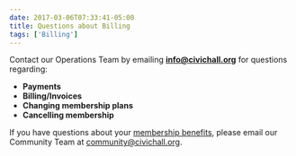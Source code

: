 ```yaml
---
date: 2017-03-06T07:33:41-05:00
title: Questions about Billing
tags: ['Billing']
---
```

Contact our Operations Team by emailing **info@civichall.org** for questions regarding:

*   **Payments**
*   **Billing/Invoices**
*   **Changing membership plans**
*   **Cancelling membership**

If you have questions about your [membership benefits](https://sites.google.com/a/civichall.org/membership-guide/resources/membership-benefits), please email our Community Team at community@civichall.org.
